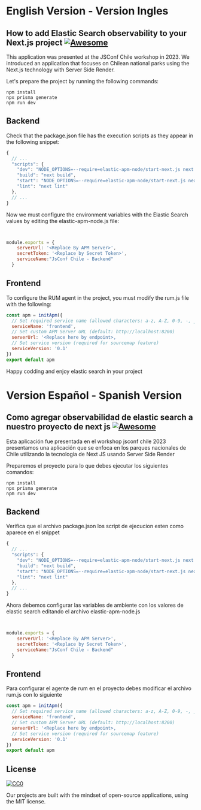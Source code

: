 # English Version - Version Ingles
## How to add Elastic Search observability to your Next.js project [![Awesome](https://cdn.rawgit.com/sindresorhus/awesome/d7305f38d29fed78fa85652e3a63e154dd8e8829/media/badge.svg)](https://github.com/sindresorhus/awesome)

This application was presented at the JSConf Chile workshop in 2023. We introduced an application that focuses on Chilean national parks using the Next.js technology with Server Side Render.

Let's prepare the project by running the following commands:

```console
npm install
npx prisma generate
npm run dev
```


## Backend

Check that the package.json file has the execution scripts as they appear in the following snippet:
```js
{
  // ...
  "scripts": {
    "dev": "NODE_OPTIONS=--require=elastic-apm-node/start-next.js next dev",
    "build": "next build",
    "start": "NODE_OPTIONS=--require=elastic-apm-node/start-next.js next start",
    "lint": "next lint"
  },
  // ...
}
```

Now we must configure the environment variables with the Elastic Search values by editing the elastic-apm-node.js file:


```js


module.exports = {
    serverUrl: '<Replace By APM Server>',
    secretToken: '<Replace by Secret Token>',
    serviceName:"JsConf Chile - Backend"
  }
```
## Frontend

To configure the RUM agent in the project, you must modify the rum.js file with the following:
```js
const apm = initApm({
  // Set required service name (allowed characters: a-z, A-Z, 0-9, -, _, and space)
  serviceName: 'frontend',
  // Set custom APM Server URL (default: http://localhost:8200)
  serverUrl: '<Replace here by endpoint>,
  // Set service version (required for sourcemap feature)
  serviceVersion: '0.1'
})
export default apm
```



Happy codding and enjoy elastic search in your project

# Version Español - Spanish Version
## Como agregar observabilidad de elastic search a nuestro proyecto de next js [![Awesome](https://cdn.rawgit.com/sindresorhus/awesome/d7305f38d29fed78fa85652e3a63e154dd8e8829/media/badge.svg)](https://github.com/sindresorhus/awesome)

Esta aplicación fue presentada en el workshop jsconf chile 2023 presentamos una aplicación que se enfoca en los parques nacionales de Chile utilizando la tecnología de Next JS usando Server Side Render

Preparemos el proyecto para lo que debes ejecutar los siguientes comandos:

```console
npm install
npx prisma generate
npm run dev
```


## Backend

Verifica que el archivo package.json los script de ejecucion esten como aparece en el snippet

```js
{
  // ...
  "scripts": {
    "dev": "NODE_OPTIONS=--require=elastic-apm-node/start-next.js next dev",
    "build": "next build",
    "start": "NODE_OPTIONS=--require=elastic-apm-node/start-next.js next start",
    "lint": "next lint"
  },
  // ...
}
```

Ahora debemos configurar las variables de ambiente con los valores de elastic search editando el archivo 
elastic-apm-node.js

```js


module.exports = {
    serverUrl: '<Replace By APM Server>',
    secretToken: '<Replace by Secret Token>',
    serviceName:"JsConf Chile - Backend"
  }
```
## Frontend

Para configurar el agente de rum en el proyecto debes modificar el archivo rum.js con lo siguiente

```js
const apm = initApm({
  // Set required service name (allowed characters: a-z, A-Z, 0-9, -, _, and space)
  serviceName: 'frontend',
  // Set custom APM Server URL (default: http://localhost:8200)
  serverUrl: '<Replace here by endpoint>,
  // Set service version (required for sourcemap feature)
  serviceVersion: '0.1'
})
export default apm
```


## License

[![CC0](http://mirrors.creativecommons.org/presskit/buttons/88x31/svg/cc-zero.svg)](https://creativecommons.org/publicdomain/zero/1.0/)

Our projects are built with the mindset of open-source applications, using the MIT license.
